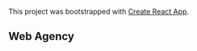 This project was bootstrapped with [Create React App](https://github.com/facebookincubator/create-react-app).


## Web Agency